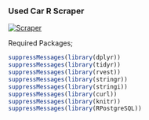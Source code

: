 ### Used Car R Scraper
[![Scraper](https://github.com/silverstone1903/used-car-scraper/actions/workflows/workflow.yml/badge.svg?branch=data)](https://github.com/silverstone1903/used-car-scraper/actions/workflows/workflow.yml)

Required Packages;
```r
suppressMessages(library(dplyr))
suppressMessages(library(tidyr))
suppressMessages(library(rvest))
suppressMessages(library(stringr))
suppressMessages(library(stringi))
suppressMessages(library(curl))
suppressMessages(library(knitr))
suppressMessages(library(RPostgreSQL))
```